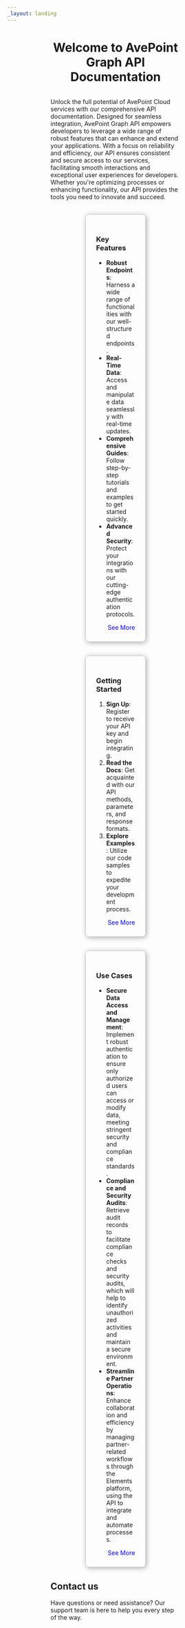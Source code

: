 ```yaml
---
_layout: landing
---
```


<div style="margin-left: 20%; margin-right: 20%;">

<h1 style="text-align: center; margin-bottom: 32px;">Welcome to AvePoint Graph API Documentation</h1>

<p style="margin-bottom: 32px;">
Unlock the full potential of AvePoint Cloud services with our comprehensive API documentation. Designed for seamless integration, AvePoint Graph API empowers developers to leverage a wide range of robust features that can enhance and extend your applications. With a focus on reliability and efficiency, our API ensures consistent and secure access to our services, facilitating smooth interactions and exceptional user experiences for developers. Whether you're optimizing processes or enhancing functionality, our API provides the tools you need to innovate and succeed.  
</p>

<div style="display: flex; justify-content: center; flex-wrap: wrap; gap: 32px; margin-bottom: 32px;">

  <div style="border:1px solid #ccc; padding:24px; border-radius:8px; box-shadow:2px 2px 12px #aaa; width: 30%;">
    <h3 style="margin-bottom: 16px;"> Key Features</h3>
    <ul>
      <li><b>Robust Endpoints</b>: Harness a wide range of functionalities with our well-structured endpoints.</li>
      <li><b>Real-Time Data</b>: Access and manipulate data seamlessly with real-time updates.</li>
      <li><b>Comprehensive Guides</b>: Follow step-by-step tutorials and examples to get started quickly.</li>
      <li><b>Advanced Security</b>: Protect your integrations with our cutting-edge authentication protocols.</li>
    </ul>
    <div style="text-align: right;">
      <a href="./docs/Overview.md" style="text-decoration:none; color:blue;">See More</a>
    </div>
  </div>

  <div style="border:1px solid #ccc; padding:24px; border-radius:8px; box-shadow:2px 2px 12px #aaa; width: 30%;">
    <h3 style="margin-bottom: 16px;">Getting Started</h3>
    <ol>
      <li><b>Sign Up</b>: Register to receive your API key and begin integrating.</li>
      <li><b>Read the Docs</b>: Get acquainted with our API methods, parameters, and response formats.</li>
      <li><b>Explore Examples</b>: Utilize our code samples to expedite your development process.</li>
    </ol>
    <div style="text-align: right;">
      <a href="./docs/Use%20AvePoint%20Graph%20Modern%20API.md" style="text-decoration:none; color:blue;">See More</a>
    </div>
  </div>

  <div style="border:1px solid #ccc; padding:24px; border-radius:8px; box-shadow:2px 2px 12px #aaa; width: 30%;">
    <h3 style="margin-bottom: 16px;">Use Cases</h3>
    <ul>
      <li><b>Secure Data Access and Management</b>: Implement robust authentication to ensure only authorized users can access or modify data, meeting stringent security and compliance standards.</li>
      <li><b>Compliance and Security Audits</b>: Retrieve audit records to facilitate compliance checks and security audits, which will help to identify unauthorized activities and maintain a secure environment.</li>
      <li><b>Streamline Partner Operations</b>: Enhance collaboration and efficiency by managing partner-related workflows through the Elements platform, using the API to integrate and automate processes.</li>
    </ul>
    <div style="text-align: right;">
      <a href="./docs/Use%20Cases.md" style="text-decoration:none; color:blue;">See More</a>
    </div>
  </div>

</div>

## Contact us  

<p style="margin-bottom: 32px;">Have questions or need assistance? Our support team is here to help you every step of the way. </p> 